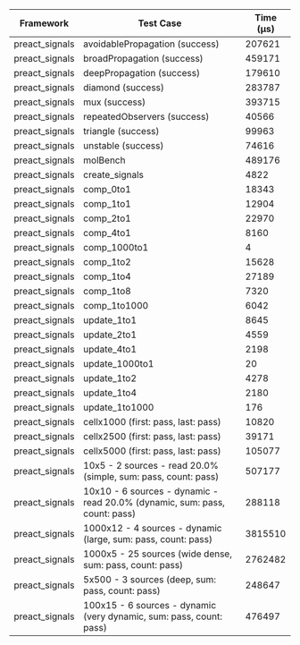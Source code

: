 | Framework | Test Case | Time (μs) |
| --- | --- | --- |
| preact_signals | avoidablePropagation (success) | 207621 |
| preact_signals | broadPropagation (success) | 459171 |
| preact_signals | deepPropagation (success) | 179610 |
| preact_signals | diamond (success) | 283787 |
| preact_signals | mux (success) | 393715 |
| preact_signals | repeatedObservers (success) | 40566 |
| preact_signals | triangle (success) | 99963 |
| preact_signals | unstable (success) | 74616 |
| preact_signals | molBench | 489176 |
| preact_signals | create_signals | 4822 |
| preact_signals | comp_0to1 | 18343 |
| preact_signals | comp_1to1 | 12904 |
| preact_signals | comp_2to1 | 22970 |
| preact_signals | comp_4to1 | 8160 |
| preact_signals | comp_1000to1 | 4 |
| preact_signals | comp_1to2 | 15628 |
| preact_signals | comp_1to4 | 27189 |
| preact_signals | comp_1to8 | 7320 |
| preact_signals | comp_1to1000 | 6042 |
| preact_signals | update_1to1 | 8645 |
| preact_signals | update_2to1 | 4559 |
| preact_signals | update_4to1 | 2198 |
| preact_signals | update_1000to1 | 20 |
| preact_signals | update_1to2 | 4278 |
| preact_signals | update_1to4 | 2180 |
| preact_signals | update_1to1000 | 176 |
| preact_signals | cellx1000 (first: pass, last: pass) | 10820 |
| preact_signals | cellx2500 (first: pass, last: pass) | 39171 |
| preact_signals | cellx5000 (first: pass, last: pass) | 105077 |
| preact_signals | 10x5 - 2 sources - read 20.0% (simple, sum: pass, count: pass) | 507177 |
| preact_signals | 10x10 - 6 sources - dynamic - read 20.0% (dynamic, sum: pass, count: pass) | 288118 |
| preact_signals | 1000x12 - 4 sources - dynamic (large, sum: pass, count: pass) | 3815510 |
| preact_signals | 1000x5 - 25 sources (wide dense, sum: pass, count: pass) | 2762482 |
| preact_signals | 5x500 - 3 sources (deep, sum: pass, count: pass) | 248647 |
| preact_signals | 100x15 - 6 sources - dynamic (very dynamic, sum: pass, count: pass) | 476497 |
